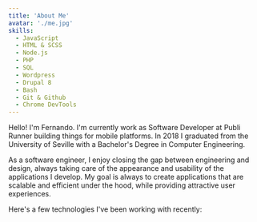 ```yaml
---
title: 'About Me'
avatar: './me.jpg'
skills:
  - JavaScript
  - HTML & SCSS
  - Node.js
  - PHP
  - SQL
  - Wordpress
  - Drupal 8
  - Bash
  - Git & Github
  - Chrome DevTools
---
```


Hello! I'm Fernando. I'm currently work as Software Developer at Publi Runner building things for mobile platforms. In 2018 I graduated from the University of Seville with a Bachelor's Degree in Computer Engineering.

As a software engineer, I enjoy closing the gap between engineering and design, always taking care of the appearance and usability of the applications I develop. My goal is always to create applications that are scalable and efficient under the hood, while providing attractive user experiences.

Here's a few technologies I've been working with recently:
